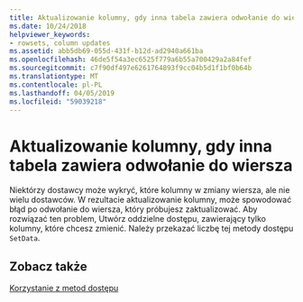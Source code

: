 ```yaml
---
title: Aktualizowanie kolumny, gdy inna tabela zawiera odwołanie do wiersza
ms.date: 10/24/2018
helpviewer_keywords:
- rowsets, column updates
ms.assetid: abb5db69-055d-431f-b12d-ad2940a661ba
ms.openlocfilehash: 46de5f54a3ec6525f779a6b55a700429a2a84fef
ms.sourcegitcommit: c7f90df497e6261764893f9cc04b5d1f1bf0b64b
ms.translationtype: MT
ms.contentlocale: pl-PL
ms.lasthandoff: 04/05/2019
ms.locfileid: "59039218"
---
```

# <a name="updating-a-column-when-another-table-contains-a-reference-to-the-row"></a>Aktualizowanie kolumny, gdy inna tabela zawiera odwołanie do wiersza

Niektórzy dostawcy może wykryć, które kolumny w zmiany wiersza, ale nie wielu dostawców. W rezultacie aktualizowanie kolumny, może spowodować błąd po odwołanie do wiersza, który próbujesz zaktualizować. Aby rozwiązać ten problem, Utwórz oddzielne dostępu, zawierający tylko kolumny, które chcesz zmienić. Należy przekazać liczbę tej metody dostępu `SetData`.

## <a name="see-also"></a>Zobacz także

[Korzystanie z metod dostępu](../../data/oledb/using-accessors.md)